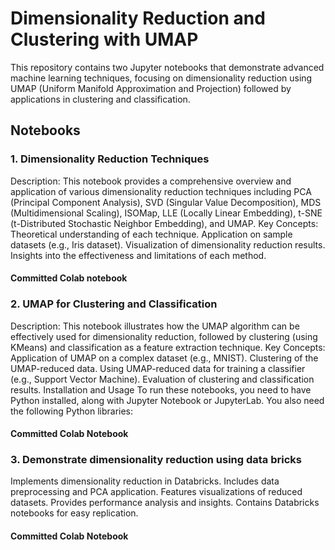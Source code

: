 # Dimensionality Reduction and Clustering with UMAP
This repository contains two Jupyter notebooks that demonstrate advanced machine learning techniques, focusing on dimensionality reduction using UMAP (Uniform Manifold Approximation and Projection) followed by applications in clustering and classification.

## Notebooks
### 1. Dimensionality Reduction Techniques
Description: This notebook provides a comprehensive overview and application of various dimensionality reduction techniques including PCA (Principal Component Analysis), SVD (Singular Value Decomposition), MDS (Multidimensional Scaling), ISOMap, LLE (Locally Linear Embedding), t-SNE (t-Distributed Stochastic Neighbor Embedding), and UMAP.
Key Concepts:
Theoretical understanding of each technique.
Application on sample datasets (e.g., Iris dataset).
Visualization of dimensionality reduction results.
Insights into the effectiveness and limitations of each method.
#### Committed Colab notebook

### 2. UMAP for Clustering and Classification
Description: This notebook illustrates how the UMAP algorithm can be effectively used for dimensionality reduction, followed by clustering (using KMeans) and classification as a feature extraction technique.
Key Concepts:
Application of UMAP on a complex dataset (e.g., MNIST).
Clustering of the UMAP-reduced data.
Using UMAP-reduced data for training a classifier (e.g., Support Vector Machine).
Evaluation of clustering and classification results.
Installation and Usage
To run these notebooks, you need to have Python installed, along with Jupyter Notebook or JupyterLab. You also need the following Python libraries:
#### Committed Colab Notebook

### 3. Demonstrate dimensionality reduction using data bricks
Implements dimensionality reduction in Databricks.
Includes data preprocessing and PCA application.
Features visualizations of reduced datasets.
Provides performance analysis and insights.
Contains Databricks notebooks for easy replication.
#### Committed Colab Notebook

